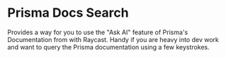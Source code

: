 # Prisma Docs Search

Provides a way for you to use the "Ask AI" feature of Prisma's Documentation from with Raycast. Handy if you are heavy into dev work and want to query the Prisma documentation using a few keystrokes.
